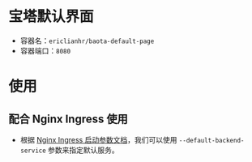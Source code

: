 # 宝塔默认界面

- 容器名：`ericlianhr/baota-default-page`
- 容器端口：`8080`

# 使用

## 配合 Nginx Ingress 使用

- 根据 [Nginx Ingress 启动参数文档](https://kubernetes.github.io/ingress-nginx/user-guide/cli-arguments/)，我们可以使用 `--default-backend-service` 参数来指定默认服务。
